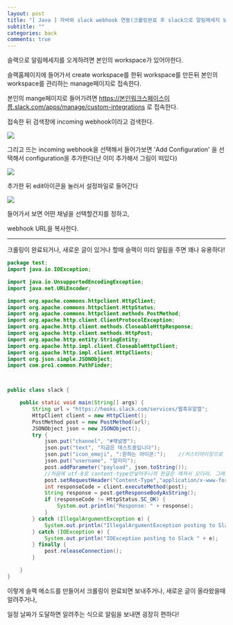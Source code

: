 ```yaml
---
layout: post
title: "[ Java ] 자바와 slack webhook 연동(크롤링완료 후 slack으로 알림메세지 보내기)"
subtitle: ""
categories: back
comments: true
---
```


슬랙으로 알림메세지를 오게하려면 본인의 workspace가 있어야한다.

슬랙홈페이지에 들어가서 create workspace를 한뒤 workspace를 만든뒤 본인의 workspace를 관리하는 manage페이지로 접속한다.

본인의 mange페이지로 들어가려면 https://본인워크스페이스이름.slack.com/apps/manage/custom-integrations 로 접속한다.

접속한 뒤 검색창에 incoming webhook이라고 검색한다.

![](/assets/img/slack1.PNG)

그리고 뜨는 incoming webhook을 선택해서 들어가보면 'Add Configuration' 을 선택해서 configuration을 추가한다(난 이미 추가해서 그림이 떠있다)

![](/assets/img/slack2.PNG)

추가한 뒤 edit아이콘을 눌러서 설정파일로 들어간다

![](/assets/img/slack3.PNG)

들어가서 보면 어떤 채널을 선택할건지를 정하고,

webhook URL을 복사한다.

---

크롤링이 완료되거나, 새로운 글이 있거나 할때 슬랙이 미리 알림을 주면 꽤나 유용하다!

```java
package test;
import java.io.IOException;

import java.io.UnsupportedEncodingException;
import java.net.URLEncoder;

import org.apache.commons.httpclient.HttpClient;
import org.apache.commons.httpclient.HttpStatus;
import org.apache.commons.httpclient.methods.PostMethod;
import org.apache.http.client.ClientProtocolException;
import org.apache.http.client.methods.CloseableHttpResponse;
import org.apache.http.client.methods.HttpPost;
import org.apache.http.entity.StringEntity;
import org.apache.http.impl.client.CloseableHttpClient;
import org.apache.http.impl.client.HttpClients;
import org.json.simple.JSONObject;
import com.pro1.common.PathFinder;



public class slack {

	public static void main(String[] args) {
		String url = "https://hooks.slack.com/services/웹훅유알엘";
        HttpClient client = new HttpClient();
        PostMethod post = new PostMethod(url);
        JSONObject json = new JSONObject();
        try {
            json.put("channel", "#채널명");
            json.put("text", "지금은 테스트중입니다");
            json.put("icon_emoji", ":원하는 아이콘:");	//커스터마이징으로 아이콘 만들수도 있다!
            json.put("username", "알리미");
            post.addParameter("payload", json.toString());
            //처음에 utf-8로 content-type안넣어주니까 한글은 깨져서 오더라. 그래서 content-type넣어줌
            post.setRequestHeader("Content-Type","application/x-www-form-urlencoded; charset=UTF-8");
            int responseCode = client.executeMethod(post);
            String response = post.getResponseBodyAsString();
            if (responseCode != HttpStatus.SC_OK) {
                System.out.println("Response: " + response);
            }
        } catch (IllegalArgumentException e) {
            System.out.println("IllegalArgumentException posting to Slack " + e);
        } catch (IOException e) {
            System.out.println("IOException posting to Slack " + e);
        } finally {
            post.releaseConnection();
        }

	}
}
```

이렇게 슬랙 메소드를 만들어서 크롤링이 완료되면 보내주거나, 새로운 글이 올라왔을때 알려주거나,

일정 날짜가 도달하면 알려주는 식으로 알림을 보내면 굉장히 편하다!
